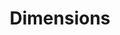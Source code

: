 ---
bigquery: https://console.cloud.google.com/bigquery?p=covid-19-dimensions-ai&page=table&d=data&t=publications
contributors: Digital Science, https://www.digital-science.com/
cost: Free for personal, non-commercial use.
description: Dimensions contains more than 100 million publications, ranging from
  articles published in scholarly journals, books and book chapters, to preprints
  and conference proceedings. All publications are contextualized with linked data
  sets, funding, publications, patents, clinical trials, and policy documents. You
  can also view associated categories, funders, institutions, and researcher profiles.
documentation: https://docs.dimensions.ai/bigquery/index.html
last_edit: 04/07/2022, 21:59:59
location: https://www.dimensions.ai/products/free/
maintained_by: Digital Science, https://www.digital-science.com/
schema_fields:
- date
- date_modified
- editors
- granted_date
- journal_lists
- labels
- associated_publication_id
- legal_events
- funding_nzd
- foa_number
- research_org_countries
- current_assignee_orgs
- category_sdg
- cpc
- cited_by_ids
- active_years
- abstract
- filing_year
- parent_id
- interventions
- book_title
- description
- relationships
- category_hrcs_rac
- category_hra
- type
- funding_cny
- mesh_headings
- research_org_state_codes
- journal
- family_id
- category_icrp_ct
- eisbn
- date_inserted
- start_year
- research_org_city_names
- clinical_trial_ids
- pmid
- isbn
- original_assignee
- date_print
- status
- funding_aud
- associated_publication_pmid
- category_icrp_cso
- associated_publication_arxiv_id
- links
- ipcr
- acknowledgements
- patent_ids
- research_org_state_names
- linkout
- types
- email_address
- subtitles
- repository_url
- funding_jpy
- priority_year
- resulting_publication_doi
- funding_amount
- investigators
- funder_org_countries
- expiration_year
- category_uoa
- funder_org_cities
- gender
- publication_ids
- date_online
- language
- metrics
- funding_gbp
- assignee_orgs
- license
- publication_date
- category_rcdc
- open_access_categories
- established
- category_for
- filing_date
- created_date
- year
- funding_chf
- publisher
- original_abstract
- doi
- citation_string
- citations_count
- registry
- current_assignee_countries
- original_title
- family_count
- proceedings_title
- category_bra
- embargo_date
- authors
- funding_currency
- title
- aliases
- organisation_details
- jurisdiction
- funding_cad
- legal_status
- acronyms
- supporting_grant_ids
- conditions
- wikipedia_url
- publication_year
- inventor_names
- assignee_countries
- priority_date
- pages
- current_assignee
- arxiv_id
- repository_id
- funding_eur
- granted_year
- source_id
- acronym
- family_members_ids
- mesh_terms
- external_ids
- original_assignee_countries
- associated_publication_doi
- id
- end_year
- funder_org_state_codes
- conference
- open_access_categories_v2
- funder_countries
- categories
- original_assignee_orgs
- repository_name
- end_date
- associated_grant_ids
- funder_orgs
- reference_ids
- filing_status
- funding_details
- brief_title
- research_org_cities
- researcher_ids
- grant_number
- research_org_country_names
- book_series_title
- concepts
- expiration_date
- kind
- category_hrcs_hc
- volume
- pmcid
- funder_org_acronyms
- issue
- date_normal
- citations
- start_date
- funder_org
- altmetrics
- application_number
- phase
- research_orgs
- funding_usd
- address
- name
- date_imported_gbq
- resulting_publication_ids
shortname: dimensions
tags:
- scholarly literature
- patents
- funding
- clinical trials
- academic profiles
terms_of_use: 'Use of both the Dimensions COVID-19 dataset and full Dimensions dataset
  are subject to the Dimensions Terms of use: https://www.dimensions.ai/policies-terms-legal '
title: Dimensions
uuid: dcff88bd-fe6b-4fdb-8159-809bf9d7bc1c
---